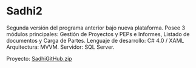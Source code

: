 # Sadhi2
Segunda versión del programa anterior bajo nueva plataforma. Posee 3 módulos principales: Gestión de Proyectos y PEPs e Informes, Listado de documentos y Carga de Partes.  Lenguaje de desarrollo: C# 4.0 / XAML Arquitectura: MVVM. Servidor: SQL Server.





Proyecto:
[SadhiGitHub.zip](https://github.com/German-Torres/Sadhi2/files/7649741/SadhiGitHub.zip)
